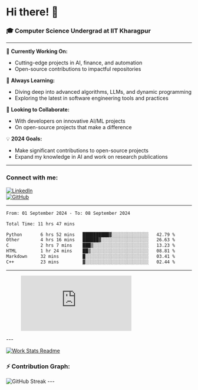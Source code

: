 # Hi there! 👋

### 🎓 Computer Science Undergrad at IIT Kharagpur

---

🔭 **Currently Working On:**  
- Cutting-edge projects in AI, finance, and automation  
- Open-source contributions to impactful repositories

🌱 **Always Learning:**  
- Diving deep into advanced algorithms, LLMs, and dynamic programming  
- Exploring the latest in software engineering tools and practices

👯 **Looking to Collaborate:**  
- With developers on innovative AI/ML projects  
- On open-source projects that make a difference

💡 **2024 Goals:**  
- Make significant contributions to open-source projects  
- Expand my knowledge in AI and work on research publications

---

### Connect with me:

[![LinkedIn](https://img.shields.io/badge/LinkedIn-0077B5?style=for-the-badge&logo=linkedin&logoColor=white)](https://www.linkedin.com/in/sesidadi)  
[![GitHub](https://img.shields.io/badge/GitHub-181717?style=for-the-badge&logo=github&logoColor=white)](https://github.com/sesiii)

---
<!--START_SECTION:waka-->

```txt
From: 01 September 2024 - To: 08 September 2024

Total Time: 11 hrs 47 mins

Python       6 hrs 52 mins   ██████████▓░░░░░░░░░░░░░░   42.79 %
Other        4 hrs 16 mins   ██████▓░░░░░░░░░░░░░░░░░░   26.63 %
C            2 hrs 7 mins    ███▒░░░░░░░░░░░░░░░░░░░░░   13.23 %
HTML         1 hr 24 mins    ██▒░░░░░░░░░░░░░░░░░░░░░░   08.81 %
Markdown     32 mins         █░░░░░░░░░░░░░░░░░░░░░░░░   03.41 %
C++          23 mins         ▓░░░░░░░░░░░░░░░░░░░░░░░░   02.44 %
```

<!--END_SECTION:waka-->
---
<figure><embed src="https://wakatime.com/share/@81d5e6c4-c575-43e6-9a9e-85ed25517f53/42cf003a-18dd-42ef-bded-df01146821f2.svg"></embed></figure>
---

[![Work Stats Readme](https://github.com/sesiii/sesiii/actions/workflows/main.yml/badge.svg)](https://github.com/sesiii/sesiii/actions/workflows/main.yml)

### ⚡ Contribution Graph:

<img src="https://streak-stats.demolab.com/?user=sesiii&theme=radical" alt="GitHub Streak" />
---

